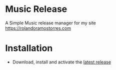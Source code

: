 # Music Release
A Simple Music release manager for my site https://rolandoramostorres.com 

# Installation
* Download, install and activate the [latest release](https://github.com/rolodoom/music_release/releases)